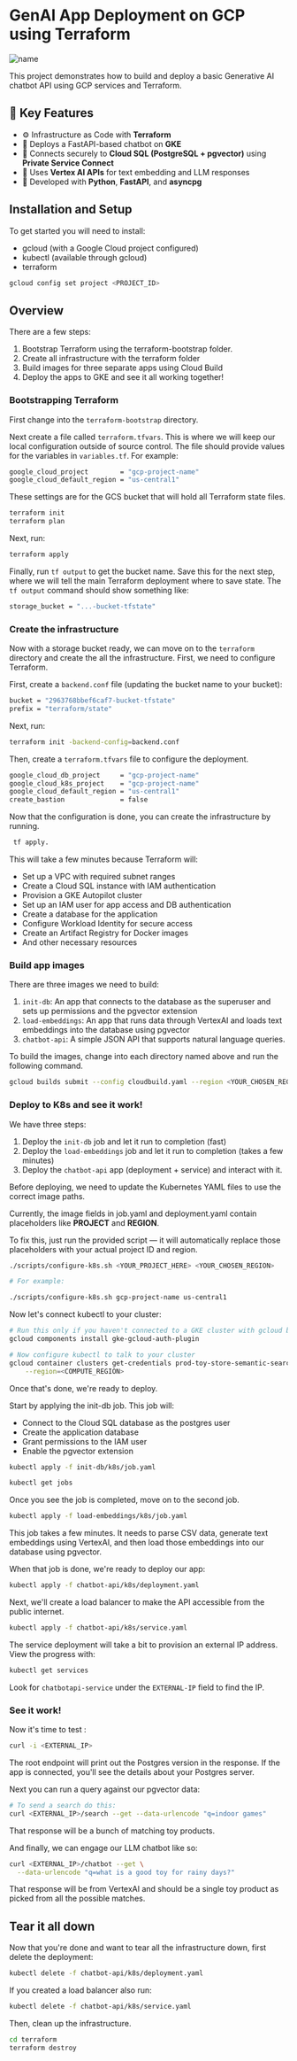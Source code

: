 # GenAI App Deployment on GCP using Terraform

![name](System-Architecture.png)

This project demonstrates how to build and deploy a basic Generative AI chatbot API using GCP services and Terraform.

## 📌 Key Features

- ⚙️ Infrastructure as Code with **Terraform**
- 🚀 Deploys a FastAPI-based chatbot on **GKE**
- 🔐 Connects securely to **Cloud SQL (PostgreSQL + pgvector)** using **Private Service Connect**
- 🧠 Uses **Vertex AI APIs** for text embedding and LLM responses
- 🐍 Developed with **Python**, **FastAPI**, and **asyncpg**

## Installation and Setup

To get started you will need to install:

- gcloud (with a Google Cloud project configured)
- kubectl (available through gcloud)
- terraform


```sh
gcloud config set project <PROJECT_ID>
```

## Overview 

There are a few steps:

1. Bootstrap Terraform using the terraform-bootstrap folder.
2. Create all infrastructure with the terraform folder
3. Build images for three separate apps using Cloud Build
4. Deploy the apps to GKE and see it all working together!

### Bootstrapping Terraform

First change into the `terraform-bootstrap` directory.

Next create a file called `terraform.tfvars`. This is where we will keep our
local configuration outside of source control. The file should provide values
for the variables in `variables.tf`. For example:

```sh
google_cloud_project        = "gcp-project-name"
google_cloud_default_region = "us-central1"
```
These settings are for the GCS bucket that
will hold all Terraform state files.


```sh
terraform init
terraform plan
```

Next, run:

```sh
terraform apply
```


Finally, run `tf output` to get the bucket name. Save this for the next step,
where we will tell the main Terraform deployment where to save state. The
`tf output` command should show something like:

```sh
storage_bucket = "...-bucket-tfstate"
```

### Create the infrastructure

Now with a storage bucket ready, we can move on to the `terraform` directory
and create the all the infrastructure. First, we need to configure Terraform.

First, create a `backend.conf` file (updating the bucket name to your bucket):

```sh
bucket = "2963768bbef6caf7-bucket-tfstate"
prefix = "terraform/state"
```

Next, run:

```sh
terraform init -backend-config=backend.conf
```

Then, create a `terraform.tfvars` file to configure the deployment. 
```sh
google_cloud_db_project     = "gcp-project-name"
google_cloud_k8s_project    = "gcp-project-name"
google_cloud_default_region = "us-central1"
create_bastion              = false
```


Now that the configuration is done, you can create the infrastructure by running. 
```sh
 tf apply. 
```
This will take a few minutes because Terraform will:

- Set up a VPC with required subnet ranges
- Create a Cloud SQL instance with IAM authentication
- Provision a GKE Autopilot cluster
- Set up an IAM user for app access and DB authentication
- Create a database for the application
- Configure Workload Identity for secure access
- Create an Artifact Registry for Docker images
- And other necessary resources



### Build app images

There are three images we need to build:

1. `init-db`: An app that connects to the database as the superuser and sets
   up permissions and the pgvector extension
2. `load-embeddings`: An app that runs data through VertexAI and loads text
   embeddings into the database using pgvector
3. `chatbot-api`: A simple JSON API that supports natural language queries.

To build the images, change into each directory named above and run the
following command. 

```sh
gcloud builds submit --config cloudbuild.yaml --region <YOUR_CHOSEN_REGION>
```

### Deploy to K8s and see it work!

We have three steps:

1. Deploy the `init-db` job and let it run to completion (fast)
2. Deploy the `load-embeddings` job and let it run to completion (takes a few
   minutes)
3. Deploy the `chatbot-api` app (deployment + service) and interact with it.

Before deploying, we need to update the Kubernetes YAML files to use the correct image paths.

Currently, the image fields in job.yaml and deployment.yaml contain placeholders like __PROJECT__ and __REGION__.

To fix this, just run the provided script — it will automatically replace those placeholders with your actual project ID and region.

```sh
./scripts/configure-k8s.sh <YOUR_PROJECT_HERE> <YOUR_CHOSEN_REGION>

# For example:

./scripts/configure-k8s.sh gcp-project-name us-central1
```

Now let's connect kubectl to your cluster:

```sh
# Run this only if you haven't connected to a GKE cluster with gcloud before
gcloud components install gke-gcloud-auth-plugin

# Now configure kubectl to talk to your cluster
gcloud container clusters get-credentials prod-toy-store-semantic-search \
    --region=<COMPUTE_REGION>
```

Once that's done, we're ready to deploy.

Start by applying the init-db job. This job will:
- Connect to the Cloud SQL database as the postgres user
- Create the application database
- Grant permissions to the IAM user
- Enable the pgvector extension

```sh
kubectl apply -f init-db/k8s/job.yaml
```

```sh
kubectl get jobs
```

Once you see the job is completed, move on to the second job.

```sh
kubectl apply -f load-embeddings/k8s/job.yaml
```

This job takes a few minutes. It needs to parse CSV data, generate text
embeddings using VertexAI, and then load those embeddings into our database
using pgvector.

When that job is done, we're ready to deploy our app:

```sh
kubectl apply -f chatbot-api/k8s/deployment.yaml
```

Next, we'll create a load balancer to make the API accessible from the public
internet.

```sh
kubectl apply -f chatbot-api/k8s/service.yaml
```

The service deployment will take a bit to provision an external IP address.
View the progress with:

```sh
kubectl get services
```

Look for `chatbotapi-service` under the `EXTERNAL-IP` field to find the IP.


### See it work!

Now it's time to test :

```sh
curl -i <EXTERNAL_IP>
```

The root endpoint will print out the Postgres version in the response. If the
app is connected, you'll see the details about your Postgres server.

Next you can run a query against our pgvector data:

```sh
# To send a search do this:
curl <EXTERNAL_IP>/search --get --data-urlencode "q=indoor games"
```

That response will be a bunch of matching toy products.

And finally, we can engage our LLM chatbot like so:

```sh
curl <EXTERNAL_IP>/chatbot --get \
  --data-urlencode "q=what is a good toy for rainy days?"
```

That response will be from VertexAI and should be a single toy product as
picked from all the possible matches.

## Tear it all down

Now that you're done and want to tear all the infrastructure down, first delete
the deployment:

```sh
kubectl delete -f chatbot-api/k8s/deployment.yaml
```

If you created a load balancer also run:

```sh
kubectl delete -f chatbot-api/k8s/service.yaml
```

Then, clean up the infrastructure. 
```sh
cd terraform
terraform destroy
```
